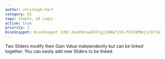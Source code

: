 ```yaml
---
author: christoph-hart
category: UI
tags: Simple, UI Logic
active: true
priority: 2
HiseSnippet: HiseSnippet 1202.3oc6X0raabCDlqj21H0pfjh9.P3CEqPBbjjcSCfqQTjrcfPhsUqRcaQPP.0tbsHDWRgc45J0f7fja8beC5M+H02fV9ytVT1R1BBIs9f4ACOblOxuYHmgyptwbebRBOF3T5USFgANeoauILwf1CPDFnyt.mOysOEM.zZxHTRBN.33T74JcNkVCnG+8SagnHlOd5T.vwbhO9kjHhX5rca9BBktOJ.+JRjk0a0riOm0lS4oRdTzsFXDxeH5D7gHkYEbkjXu.hfG2SfD3DfyZs3AS5Mf+aLi8GSRH8oXkPcPO4BYldeNMPwX0rf1CHzft49aBPtJcm58EMd+W6d.Ifb97SiB2Sq.NEgc7vovrzq3LzqtM8pYQu4PIGKJslgR22smeLYjXpFEe9B2NLANNDIC61TwXKnveVzsMWZASrQDZHd+Xov4H7dbsZODVuQspaWobkxw3SfD8+IOFRDvSQwvvwvcfu9MxYCG+5ZuQJnuVrwIXwdggXeg258HQinXn5xv5UMFV+5Lrw5UuvF0WvdIgMThKmuRjs4Qi3Lof25sREBNq9kvMjw6mjyQsfglyeUdgz.yZXLs9UaZNMyW2MRTlvDwbZaDk1Wd8zSoqcK6k7pspRYBiRXXXXJyWP3LnQmmuAxCktEMEWsR42UoLTNnbeDERBTmD5sXCBK.O9nvbDpUUYn4ujPnWVvT4QGqVLupvc1AVqJ7QOBlwrDHiKfRhLDGX.lscpg7HTteZG4YBQLoep.6UKmYaqs68FywzDL7xK.OF5QjDt11PB76y3MEyNQLPNyCdP0o1ZAKeuW3NOqol.twZieZSPMIsopZT98mG14rC4B7QLupkeW4RkkldQUggyUWVDjhimqZUQs3qBnGKMpONN2oxMTloOa4C2EW9vt5lu45qkgbVGFQbzHLaQ07.Y24kkZJlwJ4+IzEZtaVgldTR.NFPj0S9bWchCPS3rB1vM2bqy.KM3FWDbyEC1jqqAWxMKweF3lwO0YWj.opVl4MRObDNVPTAOmcwmJe5wT6rj6t3jgB9Hs6lkhCbJesN73oaXilSlJ7MMiHAATbWdBQc3ZY1YIB7ndjeOmq+wG9ve8zH6GJ+0yhPis8jjzvPhbFWWXPKPDOHix9j9Xp5rZoYbCaFi+Hx3qlhWverYr6RbzZA9IVb9reno.OVnZ8PUMS13vkdTT9bLOHkhDy9Fs5IlLEJW09gQ0ieLYHXhciKezd3dYo38c6RD9ClOGKLGNJuk+ofiYs6Tw07F8TBtl69+xmndaJXs+247lM08F777suhqUyBKpmylpJP6honYhS+LIPLv5pay4zUZG1ox5Dc4TT7EixEWZ2r9U6lqszWETtD7F800uxUGluoSR8Q+MaRdO2tn+uNr+QdpfvN4.jruJUo7CSi5I+TKerjdLlrQN4bNETkuMx0TxJRzCyBzB+ibjortR1ISY8bkfkH29t141MVTxstCgaStuM491j6aLI2+WrGQH+X9ay9xVUp1czyH8al9WApj6AJY3b9f.YCtj256O6RcIfMVUfatp.2ZUA9sqJvGup.+tUE3Stdfpe3rmkJ3QlbC.3ft6o+.NGm8XH4sbcZB3eAbLlKFH
---
```



Two Sliders modify their Gain Value independently but can be linked together. You can easily add new Sliders to be linked.